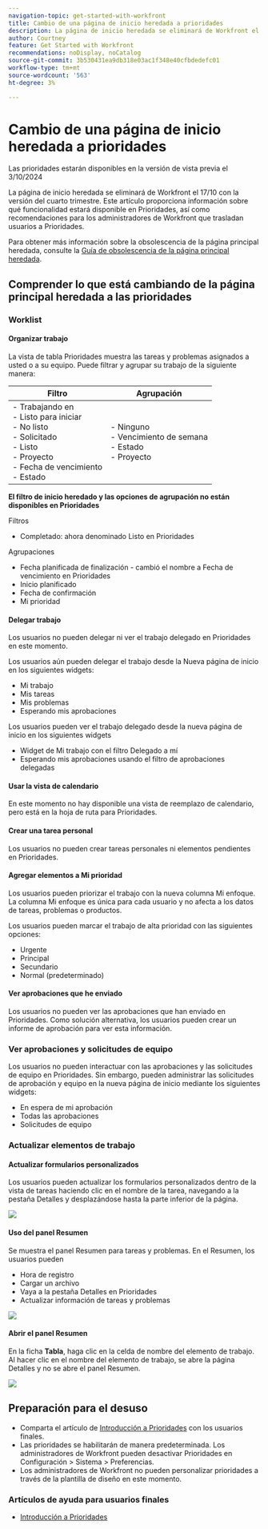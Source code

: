 ```yaml
---
navigation-topic: get-started-with-workfront
title: Cambio de una página de inicio heredada a prioridades
description: La página de inicio heredada se eliminará de Workfront el 17/10 con la versión del cuarto trimestre. Este artículo proporciona información sobre qué funcionalidad estará disponible en Prioridades, así como recomendaciones para los administradores de Workfront que trasladan usuarios a Prioridades.
author: Courtney
feature: Get Started with Workfront
recommendations: noDisplay, noCatalog
source-git-commit: 3b530431ea9db318e03ac1f348e40cfbdedefc01
workflow-type: tm+mt
source-wordcount: '563'
ht-degree: 3%

---
```



# Cambio de una página de inicio heredada a prioridades

<span class="preview">Las prioridades estarán disponibles en la versión de vista previa el 3/10/2024</span>

La página de inicio heredada se eliminará de Workfront el 17/10 con la versión del cuarto trimestre. Este artículo proporciona información sobre qué funcionalidad estará disponible en Prioridades, así como recomendaciones para los administradores de Workfront que trasladan usuarios a Prioridades.

Para obtener más información sobre la obsolescencia de la página principal heredada, consulte la [Guía de obsolescencia de la página principal heredada](/help/quicksilver/product-announcements/announcements/legacy-home-deprecation.md).

## Comprender lo que está cambiando de la página principal heredada a las prioridades

### Worklist

#### Organizar trabajo

La vista de tabla Prioridades muestra las tareas y problemas asignados a usted o a su equipo. Puede filtrar y agrupar su trabajo de la siguiente manera:

| **Filtro** | **Agrupación** |
|------------|-----------|
| - Trabajando en <br> - Listo para iniciar <br> - No listo <br> - Solicitado <br> - Listo <br> - Proyecto <br> - Fecha de vencimiento <br> - Estado | - Ninguno <br> - Vencimiento de semana <br> - Estado <br> - Proyecto |


**El filtro de inicio heredado y las opciones de agrupación no están disponibles en Prioridades**

Filtros

* Completado: ahora denominado Listo en Prioridades

Agrupaciones

* Fecha planificada de finalización - cambió el nombre a Fecha de vencimiento en Prioridades
* Inicio planificado
* Fecha de confirmación
* Mi prioridad

#### Delegar trabajo

Los usuarios no pueden delegar ni ver el trabajo delegado en Prioridades en este momento.

Los usuarios aún pueden delegar el trabajo desde la Nueva página de inicio en los siguientes widgets:

* Mi trabajo
* Mis tareas
* Mis problemas
* Esperando mis aprobaciones

Los usuarios pueden ver el trabajo delegado desde la nueva página de inicio en los siguientes widgets

* Widget de Mi trabajo con el filtro Delegado a mí
* Esperando mis aprobaciones usando el filtro de aprobaciones delegadas

#### Usar la vista de calendario

En este momento no hay disponible una vista de reemplazo de calendario, pero está en la hoja de ruta para Prioridades.

#### Crear una tarea personal

Los usuarios no pueden crear tareas personales ni elementos pendientes en Prioridades.

#### Agregar elementos a Mi prioridad

Los usuarios pueden priorizar el trabajo con la nueva columna Mi enfoque. La columna Mi enfoque es única para cada usuario y no afecta a los datos de tareas, problemas o productos.

Los usuarios pueden marcar el trabajo de alta prioridad con las siguientes opciones:

* Urgente
* Principal
* Secundario
* Normal (predeterminado)

#### Ver aprobaciones que he enviado

Los usuarios no pueden ver las aprobaciones que han enviado en Prioridades. Como solución alternativa, los usuarios pueden crear un informe de aprobación para ver esta información.

### Ver aprobaciones y solicitudes de equipo

Los usuarios no pueden interactuar con las aprobaciones y las solicitudes de equipo en Prioridades. Sin embargo, pueden administrar las solicitudes de aprobación y equipo en la nueva página de inicio mediante los siguientes widgets:

* En espera de mi aprobación
* Todas las aprobaciones
* Solicitudes de equipo

### Actualizar elementos de trabajo

#### Actualizar formularios personalizados

Los usuarios pueden actualizar los formularios personalizados dentro de la vista de tareas haciendo clic en el nombre de la tarea, navegando a la pestaña Detalles y desplazándose hasta la parte inferior de la página.

![](assets/custom-form-priorities.png)

#### Uso del panel Resumen

Se muestra el panel Resumen para tareas y problemas. En el Resumen, los usuarios pueden

* Hora de registro
* Cargar un archivo
* Vaya a la pestaña Detalles en Prioridades
* Actualizar información de tareas y problemas

![](assets/assignments-summary.png)

<!--Can admins customize this? It looks different from the task/issue summary in other areas. -->

#### Abrir el panel Resumen

En la ficha **Tabla**, haga clic en la celda de nombre del elemento de trabajo. Al hacer clic en el nombre del elemento de trabajo, se abre la página Detalles y no se abre el panel Resumen.

![](assets/open-summary-priorities.png)


## Preparación para el desuso

* Comparta el artículo de [Introducción a Prioridades](/help/quicksilver/workfront-basics/priorities/get-started-with-priorities.md) con los usuarios finales.
* Las prioridades se habilitarán de manera predeterminada. Los administradores de Workfront pueden desactivar Prioridades en Configuración > Sistema > Preferencias.
* Los administradores de Workfront no pueden personalizar prioridades a través de la plantilla de diseño en este momento.

### Artículos de ayuda para usuarios finales

* [Introducción a Prioridades](/help/quicksilver/workfront-basics/priorities/get-started-with-priorities.md)